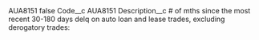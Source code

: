 <?xml version="1.0" encoding="UTF-8"?>
<CustomMetadata xmlns="http://soap.sforce.com/2006/04/metadata" xmlns:xsi="http://www.w3.org/2001/XMLSchema-instance" xmlns:xsd="http://www.w3.org/2001/XMLSchema">
    <label>AUA8151</label>
    <protected>false</protected>
    <values>
        <field>Code__c</field>
        <value xsi:type="xsd:string">AUA8151</value>
    </values>
    <values>
        <field>Description__c</field>
        <value xsi:type="xsd:string"># of mths since the most recent 30-180 days delq on auto loan and lease trades, excluding derogatory trades:</value>
    </values>
</CustomMetadata>
